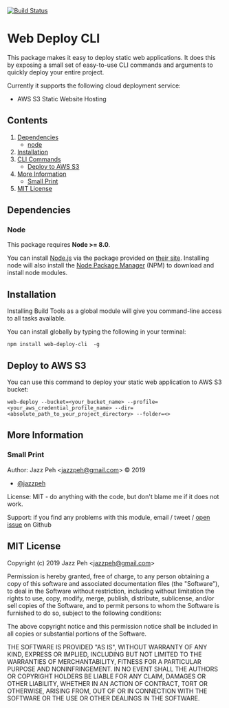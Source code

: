 [![Build Status](https://travis-ci.org/jazzpeh/web-deploy-cli.svg?branch=master)](https://travis-ci.org/jazzpeh/web-deploy-cli)

# Web Deploy CLI

This package makes it easy to deploy static web applications. It does this by exposing a small set of easy-to-use CLI commands and arguments to quickly  deploy your entire project. 

Currently it supports the following cloud deployment service:
* AWS S3 Static Website Hosting

## Contents

1. [Dependencies](#dependencies)
   * [node](#node)
2. [Installation](#installation)
3. [CLI Commands](#cli-commands)
    * [Deploy to AWS S3](#deploy-to-aws)
3. [More Information](#more-information)
    * [Small Print](#small-print)
4. [MIT License](#mit-license)

## Dependencies

### Node

This package requires **Node >= 8.0**.

You can install [Node.js](http://www.nodejs.org/) via the package provided on [their site](http://www.nodejs.org).
Installing node will also install the [Node Package Manager](https://github.com/npm/npm) (NPM) to download and
install node modules.

## Installation

Installing Build Tools as a global module will give you command-line access to all tasks available.

You can install globally by typing the following in your terminal:

```
npm install web-deploy-cli  -g
```

## Deploy to AWS S3

You can use this command to deploy your static web application to AWS S3 bucket:

```
web-deploy --bucket=<your_bucket_name> --profile=<your_aws_credential_profile_name> --dir=<absolute_path_to_your_project_directory> --folder=<>
```

## More Information

### Small Print

Author: Jazz Peh &lt;jazzpeh@gmail.com&gt; &copy; 2019

- [@jazzpeh](https://twitter.com/jazzpeh)

License: MIT - do anything with the code, but don't blame me if it does not work.

Support: if you find any problems with this module, email / tweet /
[open issue](https://github.com/jazzpeh/web-deploy-cli/issues) on Github

## MIT License

Copyright (c) 2019 Jazz Peh &lt;jazzpeh@gmail.com&gt;

Permission is hereby granted, free of charge, to any person
obtaining a copy of this software and associated documentation
files (the "Software"), to deal in the Software without
restriction, including without limitation the rights to use,
copy, modify, merge, publish, distribute, sublicense, and/or sell
copies of the Software, and to permit persons to whom the
Software is furnished to do so, subject to the following
conditions:

The above copyright notice and this permission notice shall be
included in all copies or substantial portions of the Software.

THE SOFTWARE IS PROVIDED "AS IS", WITHOUT WARRANTY OF ANY KIND,
EXPRESS OR IMPLIED, INCLUDING BUT NOT LIMITED TO THE WARRANTIES
OF MERCHANTABILITY, FITNESS FOR A PARTICULAR PURPOSE AND
NONINFRINGEMENT. IN NO EVENT SHALL THE AUTHORS OR COPYRIGHT
HOLDERS BE LIABLE FOR ANY CLAIM, DAMAGES OR OTHER LIABILITY,
WHETHER IN AN ACTION OF CONTRACT, TORT OR OTHERWISE, ARISING
FROM, OUT OF OR IN CONNECTION WITH THE SOFTWARE OR THE USE OR
OTHER DEALINGS IN THE SOFTWARE.